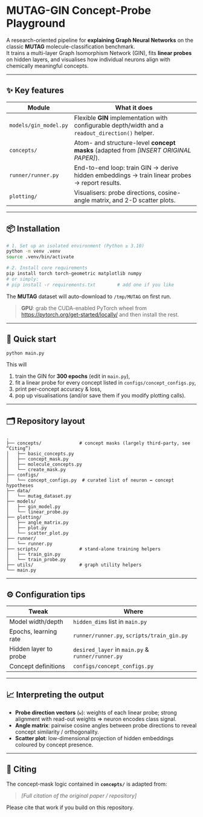 # MUTAG-GIN Concept-Probe Playground

A research-oriented pipeline for **explaining Graph Neural Networks** on the classic **MUTAG** molecule-classification benchmark.  
It trains a multi-layer Graph Isomorphism Network (GIN), fits **linear probes** on hidden layers, and visualises how individual neurons align with chemically meaningful concepts.

---

## ✨ Key features

| Module | What it does |
|--------|--------------|
| `models/gin_model.py` | Flexible **GIN** implementation with configurable depth/width and a `readout_direction()` helper. |
| `concepts/` | Atom- and structure-level **concept masks** (adapted from *[INSERT ORIGINAL PAPER]*). |
| `runner/runner.py` | End-to-end loop: train GIN → derive hidden embeddings → train linear probes → report results. |
| `plotting/` | Visualisers: probe directions, cosine-angle matrix, and 2-D scatter plots. |

---

## 📦 Installation

```bash
# 1. Set up an isolated environment (Python ≥ 3.10)
python -m venv .venv
source .venv/bin/activate

# 2. Install core requirements
pip install torch torch-geometric matplotlib numpy
# or simply:
# pip install -r requirements.txt        # add one if you like
```

The **MUTAG** dataset will auto-download to `/tmp/MUTAG` on first run.

> **GPU**: grab the CUDA-enabled PyTorch wheel from  
> <https://pytorch.org/get-started/locally/> and then install the rest.

---

## 🚀 Quick start

```bash
python main.py
```

This will

1. train the GIN for **300 epochs** (edit in `main.py`),  
2. fit a linear probe for every concept listed in `configs/concept_configs.py`,  
3. print per-concept accuracy & loss,  
4. pop up visualisations (and/or save them if you modify plotting calls).

---

## 🗂️ Repository layout

```
.
├── concepts/              # concept masks (largely third-party, see “Citing”)
│   ├── basic_concepts.py
│   ├── concept_mask.py
│   ├── molecule_concepts.py
│   └── create_mask.py
├── configs/
│   └── concept_configs.py  # curated list of neuron ↔︎ concept hypotheses
├── data/
│   └── mutag_dataset.py
├── models/
│   ├── gin_model.py
│   └── linear_probe.py
├── plotting/
│   ├── angle_matrix.py
│   ├── plot.py
│   └── scatter_plot.py
├── runner/
│   └── runner.py
├── scripts/               # stand-alone training helpers
│   ├── train_gin.py
│   └── train_probe.py
├── utils/                 # graph utility helpers
└── main.py
```

---

## ⚙️ Configuration tips

| Tweak               | Where                                        |
|---------------------|----------------------------------------------|
| Model width/depth   | `hidden_dims` list in `main.py`              |
| Epochs, learning rate | `runner/runner.py`, `scripts/train_gin.py` |
| Hidden layer to probe | `desired_layer` in `main.py` & `runner/runner.py` |
| Concept definitions | `configs/concept_configs.py`                 |

---

## 📈 Interpreting the output

* **Probe direction vectors** (`w`): weights of each linear probe; strong alignment with read-out weights ⇒ neuron encodes class signal.  
* **Angle matrix**: pairwise cosine angles between probe directions to reveal concept similarity / orthogonality.  
* **Scatter plot**: low-dimensional projection of hidden embeddings coloured by concept presence.

---

## 📝 Citing

The concept-mask logic contained in **`concepts/`** is adapted from:

> *[Full citation of the original paper / repository]*

Please cite that work if you build on this repository.
